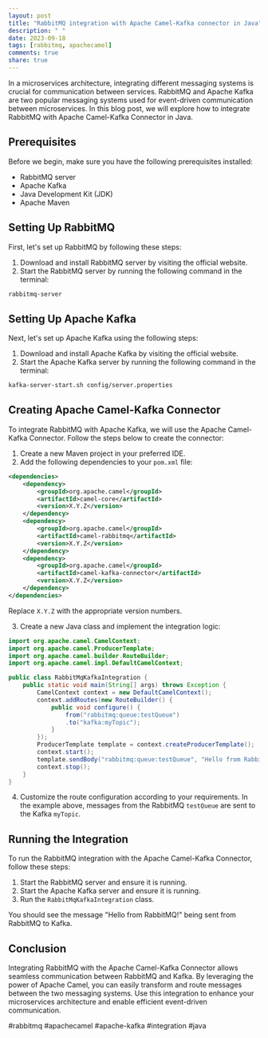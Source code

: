 ```yaml
---
layout: post
title: "RabbitMQ integration with Apache Camel-Kafka connector in Java"
description: " "
date: 2023-09-18
tags: [rabbitmq, apachecamel]
comments: true
share: true
---
```


In a microservices architecture, integrating different messaging systems is crucial for communication between services. RabbitMQ and Apache Kafka are two popular messaging systems used for event-driven communication between microservices. In this blog post, we will explore how to integrate RabbitMQ with Apache Camel-Kafka Connector in Java.

## Prerequisites
Before we begin, make sure you have the following prerequisites installed:

- RabbitMQ server
- Apache Kafka
- Java Development Kit (JDK)
- Apache Maven

## Setting Up RabbitMQ
First, let's set up RabbitMQ by following these steps:

1. Download and install RabbitMQ server by visiting the official website.
2. Start the RabbitMQ server by running the following command in the terminal: 

```bash
rabbitmq-server
```

## Setting Up Apache Kafka
Next, let's set up Apache Kafka using the following steps:

1. Download and install Apache Kafka by visiting the official website.
2. Start the Apache Kafka server by running the following command in the terminal:

```bash
kafka-server-start.sh config/server.properties
```

## Creating Apache Camel-Kafka Connector
To integrate RabbitMQ with Apache Kafka, we will use the Apache Camel-Kafka Connector. Follow the steps below to create the connector:

1. Create a new Maven project in your preferred IDE.
2. Add the following dependencies to your `pom.xml` file:

```xml
<dependencies>
    <dependency>
        <groupId>org.apache.camel</groupId>
        <artifactId>camel-core</artifactId>
        <version>X.Y.Z</version>
    </dependency>
    <dependency>
        <groupId>org.apache.camel</groupId>
        <artifactId>camel-rabbitmq</artifactId>
        <version>X.Y.Z</version>
    </dependency>
    <dependency>
        <groupId>org.apache.camel</groupId>
        <artifactId>camel-kafka-connector</artifactId>
        <version>X.Y.Z</version>
    </dependency>
</dependencies>
```

Replace `X.Y.Z` with the appropriate version numbers.

3. Create a new Java class and implement the integration logic:

```java
import org.apache.camel.CamelContext;
import org.apache.camel.ProducerTemplate;
import org.apache.camel.builder.RouteBuilder;
import org.apache.camel.impl.DefaultCamelContext;

public class RabbitMqKafkaIntegration {
    public static void main(String[] args) throws Exception {
        CamelContext context = new DefaultCamelContext();
        context.addRoutes(new RouteBuilder() {
            public void configure() {
                from("rabbitmq:queue:testQueue")
                .to("kafka:myTopic");
            }
        });
        ProducerTemplate template = context.createProducerTemplate();
        context.start();
        template.sendBody("rabbitmq:queue:testQueue", "Hello from RabbitMQ!");
        context.stop();
    }
}
```

4. Customize the route configuration according to your requirements. In the example above, messages from the RabbitMQ `testQueue` are sent to the Kafka `myTopic`.

## Running the Integration
To run the RabbitMQ integration with the Apache Camel-Kafka Connector, follow these steps:

1. Start the RabbitMQ server and ensure it is running.
2. Start the Apache Kafka server and ensure it is running.
3. Run the `RabbitMqKafkaIntegration` class.

You should see the message "Hello from RabbitMQ!" being sent from RabbitMQ to Kafka.

## Conclusion
Integrating RabbitMQ with the Apache Camel-Kafka Connector allows seamless communication between RabbitMQ and Kafka. By leveraging the power of Apache Camel, you can easily transform and route messages between the two messaging systems. Use this integration to enhance your microservices architecture and enable efficient event-driven communication.

#rabbitmq #apachecamel #apache-kafka #integration #java